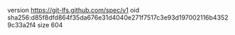 version https://git-lfs.github.com/spec/v1
oid sha256:d85f8dfd864f35da676e31d4040e271f7517c3e93d197002116b43529c33a2f4
size 604
